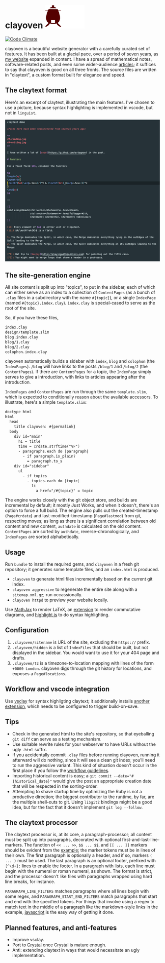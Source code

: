 # clayoven ![logo](assets/clayoven.png)

[![Code Climate](https://codeclimate.com/github/artagnon/clayoven.png)](https://codeclimate.com/github/artagnon/clayoven)

clayoven is a beautiful website generator with a carefully curated set of features. It has been built at a glacial pace, over a period of [seven years](https://github.com/artagnon/clayoven/commit/d4d40161e9f76dbe74078c669de9af698cf621d6), as [my website](https://artagnon.com) expanded in content. I have a spread of mathematical notes, software-related posts, and even some wider-audience [articles](https://artagnon.com/articles); it suffices to say that clayoven is good on all three fronts. The source files are written in "claytext", a custom format built for elegance and speed.

## The claytext format

Here's an excerpt of claytext, illustrating the main features. I've chosen to use a picture, because syntax highlighting is implemented in vscode, but not in `linguist`.

![vsclay demo](assets/vsclay-demo.png)

## The site-generation engine

All site content is split up into "topics", to put in the sidebar, each of which can either serve as an index to a collection of `ContentPages` (as a bunch of `.clay` files in a subdirectory with the name `#{topic}`), or a single `IndexPage` (named `#{topic}.index.clay`). `index.clay` is special-cased to serve as the root of the site.

So, if you have these files,

    index.clay
    design/template.slim
    blog.index.clay
    blog/1.clay
    blog/2.clay
    colophon.index.clay

clayoven automatically builds a sidebar with `index`, `blog` and `colophon` (the `IndexPages`). `/blog` will have links to the posts `/blog/1` and `/blog/2` (the `ContentPages`). If there are `ContentPages` for a topic, the `IndexPage` simply serves to give a introduction, with links to articles appearing after the introduction.

`IndexPages` and `ContentPages` are run through the same `template.slim`, which is expected to conditionally reason about the available accessors. To illustrate, here's a simple `template.slim`:

```slim
doctype html
html
  head
    title clayoven: #{permalink}
  body
    div id="main"
      h1 = title
      time = crdate.strftime("%F")
      - paragraphs.each do |paragraph|
        - if paragraph.is_plain?
          = paragraph.to_s
    div id="sidebar"
      ul
        - if topics
          - topics.each do |topic|
            li
              a href="/#{topic}" = topic
```

The engine works closely with the git object store, and builds are incremental by default; it mostly Just Works, and when it doesn't, there's an option to force a full build. The engine also pulls out the created-timestamp (`Page#crdate`) and last-modified-timestamp (`Page#lastmod`) from git, respecting moves; as long as there is a significant correlation between old content and new content, `authdate` is calculated on the old content. `ContentPages` are sorted by `authdate`, reverse-chronologically, and `IndexPages` are sorted alphabetically.

## Usage

Run `bundle` to install the required gems, and `clayoven` in a fresh git repository; it generates some template files, and an `index.html` is produced.

- `clayoven` to generate html files incrementally based on the current git index.
- `clayoven aggressive` to regenerate the entire site along with a `sitemap.xml.gz`; run occassionally.
- `clayoven httpd` to preview your website locally.

Use [MathJax](https://www.mathjax.org) to render LaTeX, an [extension](https://github.com/sonoisa/XyJax) to render commutative diagrams, and [highlight.js](https://highlightjs.org) to do syntax highlighting.

## Configuration

1. `.clayoven/sitename` is URL of the site, excluding the `https://` prefix.
2. `.clayoven/hidden` is a list of `IndexFiles` that should be built, but not displayed in the sidebar. You would want to use it for your 404 page and drafts.
3. `.clayoven/tz` is a timezone-to-location mapping with lines of the form `+0000 London`. clayoven digs through the git history for locations, and exposes a `Page#locations`.

## Workflow and vscode integration

Use [vsclay](https://github.com/artagnon/vsclay) for syntax highligting claytext; it additionally installs [another extension](https://marketplace.visualstudio.com/items?itemName=Gruntfuggly.triggertaskonsave), which needs to be configured to trigger build-on-save.

## Tips

- Check in the generated html to the site's repository, so that eyeballing `git diff` can serve as a testing mechanism.
- Use suitable rewrite rules for your webserver to have URLs without the ugly `.html` suffix.
- If you accidentally commit `.clay` files before running clayoven, running it afterward will do nothing, since it will see a clean git index; you'll need to run the aggressive variant. This kind of situation doesn't occur in the first place if you follow the [workflow guidelines](/README.md#workflow-and-vscode-integration).
- Importing historical content is easy; a `git commit --date="#{historical_date}"` would give the post an appropriate creation date that will be respected in the sorting-order.
- Attempting to shave startup time by optimizing the Ruby is not a productive direction; the biggest contributor to the runtime, by far, are the multiple shell-outs to git. Using `libgit2` bindings might be a good idea, but for the fact that it doesn't implement `git log --follow`.

## The claytext processor

The claytext processor is, at its core, a paragraph-processor; all content must be split up into paragraphs, decorated with optional first-and-last-line-markers. The function of `<< ... >>`, `$$ ... $$`, and `[[ ... ]]` markers should be evident from the [example](/README.md#the-claytext-format); the marker tokens must be in lines of their own. The first paragraph is optionally a header, and if so, markers `( ... )` must be used. The last paragraph is an optional footer, prefixed with `[^\d+]:` lines to enable the footer. In a paragraph with lists, each line must begin with the numeral or roman numeral, as shown. The format is strict, and the processor doesn't like files with paragraphs wrapped using hard line breaks, for instance.

`PARAGRAPH_LINE_FILTERS` matches paragraphs where all lines begin with some regex, and `PARAGRAPH_START_END_FILTERS` match paragraphs that start and end with the specified tokens. For things that involve using a regex to match text in the middle of a paragraph like the markdown-style links in the example, [javascript](https://github.com/artagnon/artagnon.com/blob/master/design/claytext.js) is the easy way of getting it done.

## Planned features, and anti-features

- Improve vsclay.
- Port to [Crystal](https://crystal-lang.org/) once Crystal is mature enough.
- Anti: extending claytext in ways that would necessitate an ugly implementation.
